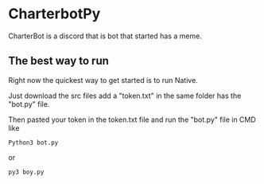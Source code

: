 # CharterbotPy

CharterBot is a discord that is bot that started has a meme. 


## The best way to run
Right now the quickest way to get started is to run Native. 

Just download the src files add a "token.txt" in the same folder has the "bot.py" file.

Then pasted your token in the token.txt file and run the "bot.py" file in CMD like

~~~ 
Python3 bot.py
~~~
or
~~~
py3 boy.py
~~~